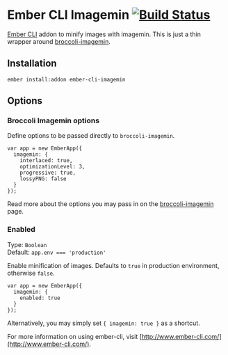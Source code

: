 # Ember CLI Imagemin [![Build Status](https://travis-ci.org/andybluntish/ember-cli-imagemin.svg?branch=master)](https://travis-ci.org/andybluntish/ember-cli-imagemin)

[Ember CLI](http://www.ember-cli.com) addon to minify images with imagemin. This is just a thin wrapper around [broccoli-imagemin](https://github.com/Xulai/broccoli-imagemin).

## Installation

    ember install:addon ember-cli-imagemin

## Options

### Broccoli Imagemin options

Define options to be passed directly to `broccoli-imagemin`.

    var app = new EmberApp({
      imagemin: {
        interlaced: true,
        optimizationLevel: 3,
        progressive: true,
        lossyPNG: false
      }
    });

Read more about the options you may pass in on the [broccoli-imagemin](https://github.com/Xulai/broccoli-imagemin) page.

### Enabled

Type: `Boolean`  
Default: `app.env === 'production'`

Enable minification of images. Defaults to `true` in production environment, otherwise `false`.

    var app = new EmberApp({
      imagemin: {
        enabled: true
      }
    });

Alternatively, you may simply set `{ imagemin: true }` as a shortcut.

For more information on using ember-cli, visit [http://www.ember-cli.com/](http://www.ember-cli.com/).
